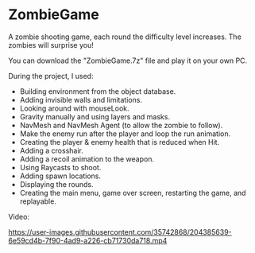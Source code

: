 # ZombieGame
A zombie shooting game, each round the difficulty level increases.
The zombies will surprise you!

You can download the "ZombieGame.7z" file and play it on your own PC.

During the project, I used:
- Building environment from the object database.
- Adding invisible walls and limitations.
- Looking around with mouseLook.
- Gravity manually and using layers and masks.
- NavMesh and NavMesh Agent (to allow the zombie to follow).
- Make the enemy run after the player and loop the run animation.
- Creating the player & enemy health that is reduced when Hit.
- Adding a crosshair.
- Adding a recoil animation to the weapon.
- Using Raycasts to shoot.
- Adding spawn locations.
- Displaying the rounds.
- Creating the main menu, game over screen, restarting the game, and replayable.

Video:

https://user-images.githubusercontent.com/35742868/204385639-6e59cd4b-7f90-4ad9-a226-cb71730da718.mp4
